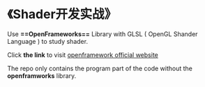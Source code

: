 # 《Shader开发实战》



Use **==OpenFrameworks==** Library with GLSL ( OpenGL Shander Language ) to study shader.

Click **the link** to visit [openframework official website](http://openframeworks.cc/download)  

The repo only contains the program part of the code without the **openframworks** library.  



